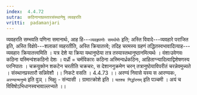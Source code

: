 ```yaml
---
index:  4.4.72
sutra:  कठिनान्तप्रस्तारसंस्थानेषु व्यवहरति
vritti:  padamanjari
---
```


व्यवहरति सम्भवति पणिना समानार्थः, आह हि---`व्यवहृपणोः समर्थयोः` इति; अस्ति विवादे---व्यवहारे पराजित इति, अस्ति विक्षेपे---शलाकां व्यहरतीति, अस्ति क्रियातत्त्वे; तदिह चरमस्य ग्रहणं तद्धितस्वभावादित्याह---व्यवहारः क्रियातत्त्वमिति । यत्र देशे या क्रिया यथानुष्ठेया तत्र तस्यास्तथानुष्ठानमित्यर्थः । वंशाःउवेणवः कठिना यस्मिन्वंशकठिनो देशः । वर्ध्री = चर्मविकारः कठिना अस्मिन्वर्ध्रकठिनः, आहिताग्न्यादित्वाद्विशेषणस्य परनिपातः । चक्रयुक्तेन शकटेन चरतीति चक्रचरः, स देशाननुक्रमेण चरन् तत्रानुष्ठेयाविपरीतं चरन्नेवमुच्यते । संस्थानप्रस्तारौ सन्निवेशौ ।।
निकटे वसति । 4.4.73 ।।
अरण्यं निवासे यस्य स आरण्यकः, `अरण्यान्मनुष्ये` इति वुञ् । भिक्षुः - संन्यासी । ग्रामात्क्रोशे इति । `यतश्च निर्द्धारणम्` इति पञ्चमी । अयं च विविषोऽभिधानस्वभावाल्लभ्यते ।।
